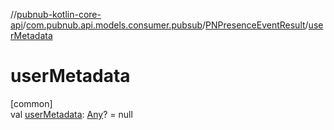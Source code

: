 //[pubnub-kotlin-core-api](../../../index.md)/[com.pubnub.api.models.consumer.pubsub](../index.md)/[PNPresenceEventResult](index.md)/[userMetadata](user-metadata.md)

# userMetadata

[common]\
val [userMetadata](user-metadata.md): [Any](https://kotlinlang.org/api/latest/jvm/stdlib/kotlin/-any/index.html)? = null
